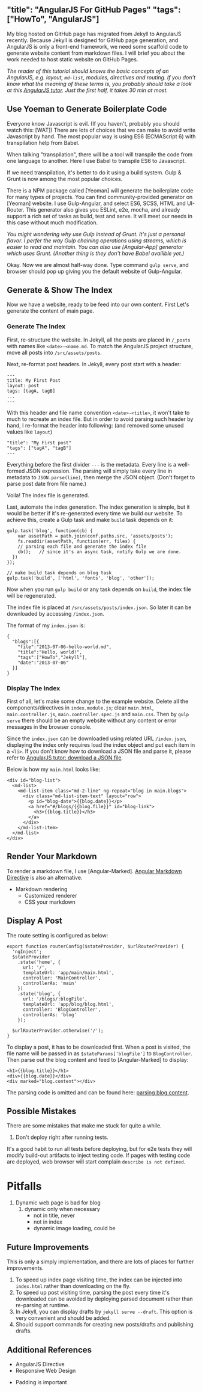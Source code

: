 "title": "AngularJS For GitHub Pages"
"tags": ["HowTo", "AngularJS"]
---

My blog hosted on GitHub page has migrated from Jekyll to AngularJS recently.
Because Jekyll is designed for GitHub page generation, and AngularJS is only
a front-end framework, we need some scaffold code to generate website content
from markdown files. I will brief you about the work needed to host static website
on GitHub Pages.

*The reader of this tutorial should knows the basic concepts of an AngularJS, e.g.
layout, `md-list`, modules, directives and routing. If you don't know what the
meaning of these terms is, you probably should take a look at this [AngularJS tutor].
Just the first half, it takes 30 min at most.*

## Use Yoeman to Generate Boilerplate Code

Everyone know Javascript is evil. (If you haven't, probably you should watch this: [WAT])
There are lots of choices that we can make to avoid write Javascript by hand.
The most popular way is using ES6 (ECMAScript 6) with transpilation help from Babel.

When talking "transpilation", there will be a tool will transpile the code from
one language to another. Here I use Babel to transpile ES6 to Javascript.

If we need transpilation, it's better to do it using a build system. Gulp & Grunt
is now among the most popular choices. <TODO>

There is a NPM package called [Yeoman] will generate the boilerplate code for
many types of projects. You can find community-provided generator on [Yeoman]
website.
I use Gulp-Angular, and select ES6, SCSS, HTML and UI-Router.
This generator also gives you ESLint, e2e, mocha, and already support a rich
set of tasks as build, test and serve. It will meet our needs in this case without
much modification.

*You might wondering why use Gulp instead of Grunt. It's just a personal flavor.
I perfer the way Gulp chaining operations using streams, which is easier to read
and maintain. You can also use [Angular-App] generator which uses Grunt.
(Another thing is they don't have Babel availible yet.)*

Okay. Now we are almost half-way done. Type command `gulp serve`, and browser
should pop up giving you the default website of Gulp-Angular.

## Generate & Show The Index

Now we have a website, ready to be feed into our own content. First Let's generate
the content of main page.

### Generate The Index

First, re-structure the website.
In Jekyll, all the posts are placed in `/_posts` with names like `<date>-<name.md`.
To match the AngularJS project structure, move all posts into `/src/assets/posts`.

Next, re-format post headers.
In Jekyll, every post start with a header:

```
---
title: My First Post
layout: post
tags: [tagA, tagB]
...
---
```

With this header and file name convention `<date>-<title>`, it won't take to much
to recreate an index file. But in order to avoid parsing such header by hand, I
re-format the header into following: (and removed some unused values like `layout`)

```
"title": "My First post"
"tags": ["tagA", "tagB"]
---
```

Everything before the first divider `---` is the metadata. Every line is a well-formed
JSON expression. The parsing will simply take every line in metadata to `JSON.parse(line)`,
then merge the JSON object. (Don't forget to parse post date from file name.)

Voila! The index file is generated.

Last, automate the index generation.
The index generation is simple, but it would be better if it's re-generated every time
we build our website. To achieve this, create a Gulp task and make `build` task depends
on it:

```
gulp.task('blog', function(cb) {
	var assetPath = path.join(conf.paths.src, 'assets/posts');
	fs.readdir(assetPath, function(err, files) {
    // parsing each file and generate the index file
    cb();   // since it's an async task, notify Gulp we are done.
  })
});

// make build task depends on blog task
gulp.task('build', ['html', 'fonts', 'blog', 'other']);
```

Now when you run `gulp build` or any task depends on `build`, the index file
will be regenerated.

The index file is placed at `/src/assets/posts/index.json`. So later it can be
downloaded by accessing `/index.json`.

The format of my `index.json` is:

```
{
  "blogs":[{
    "file":"2013-07-06-hello-world.md",
    "title":"Hello, world!",
    "tags":["HowTo","Jekyll"],
    "date":"2013-07-06"
  }]
}
```

### Display The Index

First of all, let's make some change to the example website.
Delete all the components/directives in `index.module.js`;
clear `main.html`, `main.controller.js`, `main.controller.spec.js` and `main.css`.
Then by `gulp serve` there should be an empty website without any content or error
messages in the browser console.

Since the `index.json` can be downloaded using related URL `/index.json`, displaying
the index only requires load the index object and put each item in a `<li>`.
If you don't know how to download a JSON file and parse it, please refer to
[AngularJS tutor: download a JSON file].

Below is how my `main.html` looks like:

```
<div id="blog-list">
  <md-list>
    <md-list-item class="md-2-line" ng-repeat="blog in main.blogs">
      <div class="md-list-item-text" layout="row">
        <p id="blog-date">{{blog.date}}</p>
        <a href="#/blogs/{{blog.file}}" id="blog-link">
          <h3>{{blog.title}}</h3>
        </a>
      </div>
    </md-list-item>
  </md-list>
</div>
```

## Render Your Markdown

To render a markdown file, I use [Angular-Marked]. [Angular Markdown Directive] is also an alternative.

* Markdown rendering  
  - Customized renderer  
  - CSS your markdown  

## Display A Post

The route setting is configured as below:

```
export function routerConfig($stateProvider, $urlRouterProvider) {
  'ngInject';
  $stateProvider
    .state('home', {
      url: '/',
      templateUrl: 'app/main/main.html',
      controller: 'MainController',
      controllerAs: 'main'
    })
    .state('blog', {
      url: '/blogs/:blogFile',
      templateUrl: 'app/blog/blog.html',
      controller: 'BlogController',
      controllerAs: 'blog'
    });

  $urlRouterProvider.otherwise('/');
}
```

To display a post, it has to be downloaded first.
When a post is visited, the file name will be passed in as `$stateParams['blogFile']` to `BlogController`.
Then parse out the blog content and feed to [Angular-Marked] to display:

```
<h1>{{blog.title}}</h1>
<div>{{blog.date}}</div>
<div marked="blog.content"></div>
```

The parsing code is omitted and can be found here: [parsing blog content].

## Possible Mistakes

There are some mistakes that make me stuck for quite a while.

1. Don't deploy right after running tests.

It's a good habit to run all tests before deploying, but for e2e tests they will modify build-out
artifacts to inject testing code. If pages with testing code are deployed, web browser will start
complain `describe is not defined`.

# Pitfalls

1.  Dynamic web page is bad for blog
    1.  dynamic only when necessary
        *   not in title, never
        *   not in index
        *   dynamic image loading, could be

## Future Improvements

This is only a simply implementation, and there are lots of places for further improvements.

1. To speed up index page visiting time, the index can be injected into `index.html` rather
   than downloading on the fly.  
2. To speed up post visiting time, parsing the post every time it's downloaded can be avoided
   by deploying parsed document rather than re-parsing at runtime.  
3. In Jekyll, you can display drafts by `jekyll serve --draft`. This option is very convenient
   and should be added.  
4. Should support commands for creating new posts/drafts and publishing drafts.  

## Additional References

* AngularJS Directive  
* Responsive Web Design
- Padding is important  

[AngularJS tutor]: https://docs.angularjs.org/tutorial
[AngularJS tutor: download a JSON file]: https://docs.angularjs.org/tutorial/step_07
[AngularMarked]: https://github.com/Hypercubed/angular-marked
[Angular Markdown Directive]: https://github.com/btford/angular-markdown-directive
[parsing blog content]: https://github.com/xinhuang/xinhuang.github.com/blob/src/src/app/components/blog-parser/blog-parser.js
